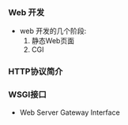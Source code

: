 ### Web 开发
* web 开发的几个阶段:
    1. 静态Web页面
    2. CGI



### HTTP协议简介



### WSGI接口
* Web Server Gateway Interface
